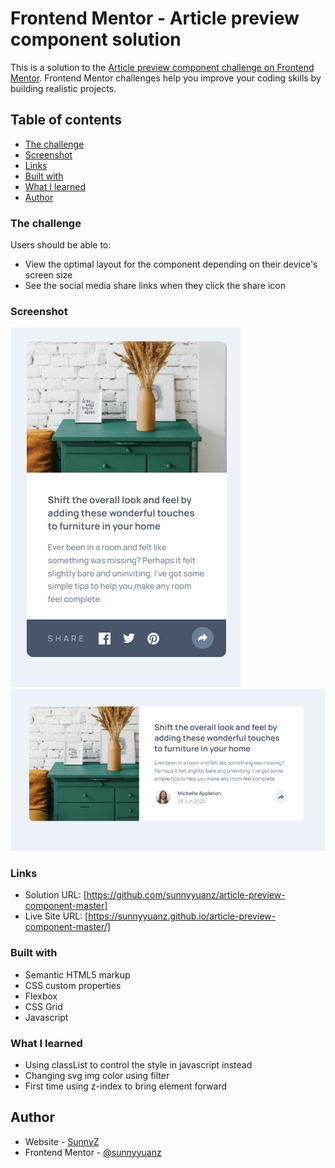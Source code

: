 # Frontend Mentor - Article preview component solution

This is a solution to the [Article preview component challenge on Frontend Mentor](https://www.frontendmentor.io/challenges/article-preview-component-dYBN_pYFT). Frontend Mentor challenges help you improve your coding skills by building realistic projects. 

## Table of contents

  - [The challenge](#the-challenge)
  - [Screenshot](#screenshot)
  - [Links](#links)
  - [Built with](#built-with)
  - [What I learned](#what-i-learned)
- [Author](#author)
### The challenge

Users should be able to:

- View the optimal layout for the component depending on their device's screen size
- See the social media share links when they click the share icon

### Screenshot

![Mobile Screenshot](./screenshots/MobileCapture.PNG)
![Desktop Screenshot](./screenshots/DesktopCapture.PNG)

### Links

- Solution URL: [https://github.com/sunnyyuanz/article-preview-component-master]
- Live Site URL: [https://sunnyyuanz.github.io/article-preview-component-master/]

### Built with

- Semantic HTML5 markup
- CSS custom properties
- Flexbox
- CSS Grid
- Javascript

### What I learned

- Using classList to control the style in javascript instead
- Changing svg img color using filter
- First time using z-index to bring element forward

## Author

- Website - [SunnyZ](https://github.com/sunnyyuanz)
- Frontend Mentor - [@sunnyyuanz](https://www.frontendmentor.io/profile/sunnyyuanz)
